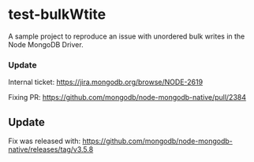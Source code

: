 # test-bulkWtite

A sample project to reproduce an issue with unordered bulk writes in the Node MongoDB Driver.


### Update
Internal ticket: https://jira.mongodb.org/browse/NODE-2619

Fixing PR: https://github.com/mongodb/node-mongodb-native/pull/2384

## Update
Fix was released with: https://github.com/mongodb/node-mongodb-native/releases/tag/v3.5.8
